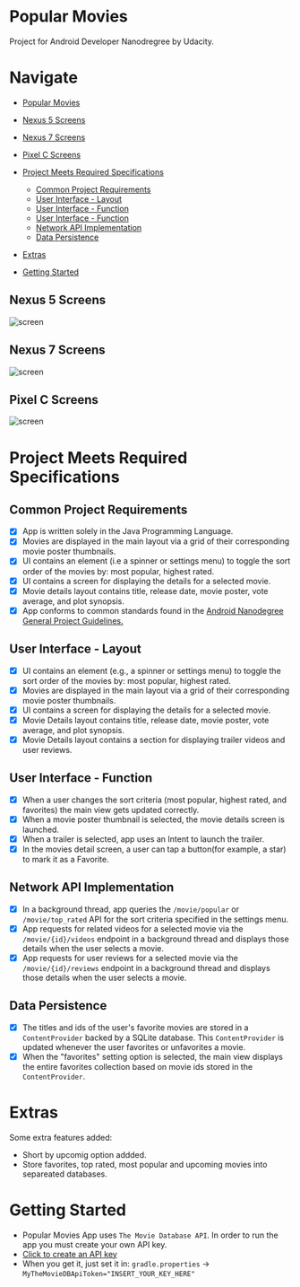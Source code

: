 # Popular Movies
Project for Android Developer Nanodregree by Udacity.

# Navigate
  - [Popular Movies](#popular-movies)
  
  - [Nexus 5 Screens](#nexus-5-screens)
  - [Nexus 7 Screens](#nexus-7-screens)
  - [Pixel C Screens](#pixel-C-screens)

  - [Project Meets Required Specifications](#project-meets-required-specifications)
    - [Common Project Requirements](#common-project-requirements)
    - [User Interface - Layout](#user-interface---layout)
    - [User Interface - Function](#user-interface---function)
    - [User Interface - Function](#user-interface---function)
    - [Network API Implementation](#network-api-implementation)
    - [Data Persistence](#data-persistence)

  - [Extras](#extras)
  
  - [Getting Started](#getting-started)

## Nexus 5 Screens
![screen](../master/art/popular_movies_nexus5_poster.jpg)

## Nexus 7 Screens
![screen](../master/art/popular_movies_nexus7_poster.jpg)

## Pixel C Screens
![screen](../master/art/popular_movies_pixelC_poster.jpg)

# Project Meets Required Specifications
## Common Project Requirements
- [x] App is written solely in the Java Programming Language.
- [x] Movies are displayed in the main layout via a grid of their corresponding movie poster thumbnails.
- [x] UI contains an element (i.e a spinner or settings menu) to toggle the sort order of the movies by: most popular, highest rated.
- [x] UI contains a screen for displaying the details for a selected movie.
- [x] Movie details layout contains title, release date, movie poster, vote average, and plot synopsis.
- [x] App conforms to common standards found in the [Android Nanodegree General Project Guidelines.](http://udacity.github.io/android-nanodegree-guidelines/core.html)

## User Interface - Layout
- [x] UI contains an element (e.g., a spinner or settings menu) to toggle the sort order of the movies by: most popular, highest rated.
- [x] Movies are displayed in the main layout via a grid of their corresponding movie poster thumbnails.
- [x] UI contains a screen for displaying the details for a selected movie.
- [x] Movie Details layout contains title, release date, movie poster, vote average, and plot synopsis.
- [x] Movie Details layout contains a section for displaying trailer videos and user reviews.

## User Interface - Function
- [x] When a user changes the sort criteria (most popular, highest rated, and favorites) the main view gets updated correctly.
- [x] When a movie poster thumbnail is selected, the movie details screen is launched.
- [x] When a trailer is selected, app uses an Intent to launch the trailer.
- [x] In the movies detail screen, a user can tap a button(for example, a star) to mark it as a Favorite.

## Network API Implementation
- [x] In a background thread, app queries the ```/movie/popular``` or ```/movie/top_rated``` API for the sort criteria specified in the settings menu.
- [x] App requests for related videos for a selected movie via the ```/movie/{id}/videos``` endpoint in a background thread and displays those details when the user selects a movie.
- [x] App requests for user reviews for a selected movie via the ```/movie/{id}/reviews``` endpoint in a background thread and displays those details when the user selects a movie.

## Data Persistence
- [x] The titles and ids of the user's favorite movies are stored in a 
```ContentProvider``` backed by a SQLite database. This ```ContentProvider``` is updated whenever the user favorites or unfavorites a movie.
- [x] When the "favorites" setting option is selected, the main view displays the entire favorites collection based on movie ids stored in the ```ContentProvider```.

# Extras
Some extra features added:
* Short by upcomig option addded.
* Store favorites, top rated, most popular and upcoming movies into separeated databases.


# Getting Started
* Popular Movies App uses ```The Movie Database API```. In order to run the app you must create your own API key.
* [Click to create an API key](https://www.themoviedb.org/account/signup)
* When you get it, just set it in: ```gradle.properties``` -> ```MyTheMovieDBApiToken="INSERT_YOUR_KEY_HERE"```
